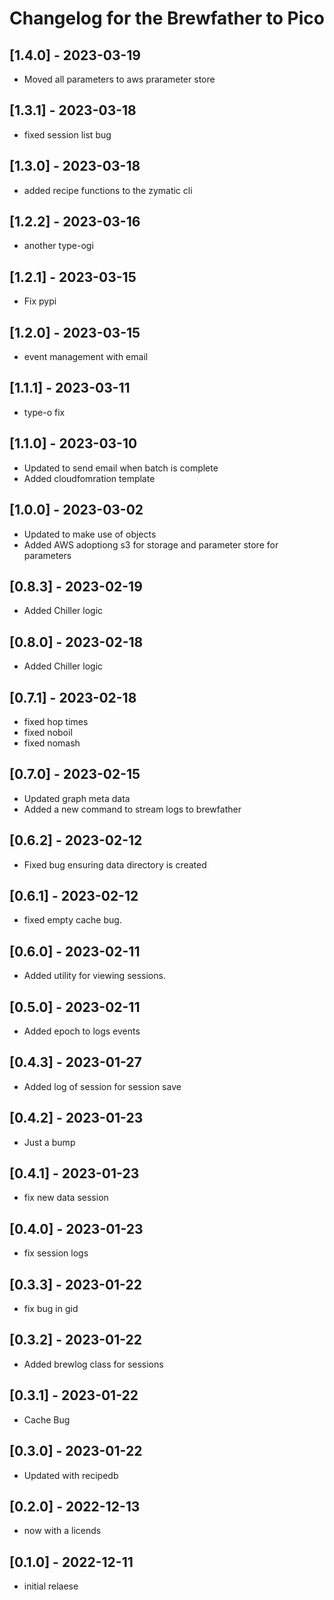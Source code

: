 # Changelog for the Brewfather to Pico

## [1.4.0] - 2023-03-19
- Moved all parameters to aws prarameter store

## [1.3.1] - 2023-03-18
- fixed session list bug

## [1.3.0] - 2023-03-18
- added recipe functions to the zymatic cli

## [1.2.2] - 2023-03-16
- another type-ogi

## [1.2.1] - 2023-03-15
- Fix pypi

## [1.2.0] - 2023-03-15
- event management with email

## [1.1.1] - 2023-03-11
- type-o fix

## [1.1.0] - 2023-03-10
- Updated to send email when batch is complete
- Added cloudfomration template

## [1.0.0] - 2023-03-02
- Updated to make use of objects
- Added AWS adoptiong s3 for storage and parameter store for parameters

## [0.8.3] - 2023-02-19
- Added Chiller logic

## [0.8.0] - 2023-02-18
- Added Chiller logic

## [0.7.1] - 2023-02-18
- fixed hop times
- fixed noboil
- fixed nomash

## [0.7.0] - 2023-02-15
- Updated graph meta data
- Added a new command to stream logs to brewfather

## [0.6.2] - 2023-02-12
- Fixed bug ensuring data directory is created

## [0.6.1] - 2023-02-12
- fixed empty cache bug.

## [0.6.0] - 2023-02-11
- Added utility for viewing sessions.

## [0.5.0] - 2023-02-11
- Added epoch to logs events

## [0.4.3] - 2023-01-27
- Added log of session for session save

## [0.4.2] - 2023-01-23
- Just a bump

## [0.4.1] - 2023-01-23
- fix new data session

## [0.4.0] - 2023-01-23
- fix session logs

## [0.3.3] - 2023-01-22
- fix bug in gid

## [0.3.2] - 2023-01-22
- Added brewlog class for sessions

## [0.3.1] - 2023-01-22
- Cache Bug

## [0.3.0] - 2023-01-22
- Updated with recipedb

## [0.2.0] - 2022-12-13
- now with a licends

## [0.1.0] - 2022-12-11
- initial relaese
